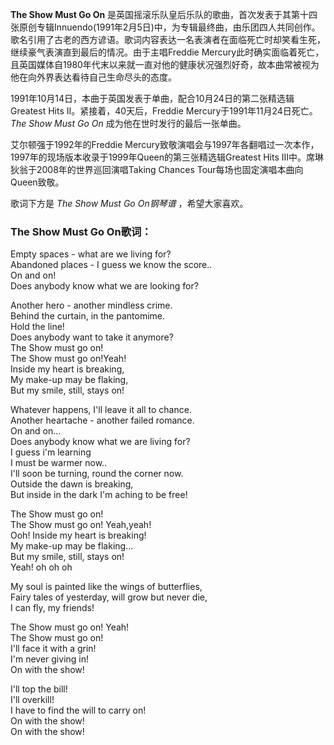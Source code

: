 

**The Show Must Go On**
是英国摇滚乐队皇后乐队的歌曲，首次发表于其第十四张原创专辑Innuendo(1991年2月5日)中，为专辑最终曲，由乐团四人共同创作。歌名引用了古老的西方谚语。歌词内容表达一名表演者在面临死亡时却笑看生死，继续豪气表演直到最后的情况。由于主唱Freddie
Mercury此时确实面临着死亡，且英国媒体自1980年代末以来就一直对他的健康状况强烈好奇，故本曲常被视为他在向外界表达看待自己生命尽头的态度。

  
1991年10月14日，本曲于英国发表于单曲，配合10月24日的第二张精选辑Greatest Hits II。紧接着，40天后，Freddie
Mercury于1991年11月24日死亡。 _The Show Must Go On_ 成为他在世时发行的最后一张单曲。

  
艾尔顿强于1992年的Freddie
Mercury致敬演唱会与1997年各翻唱过一次本作，1997年的现场版本收录于1999年Queen的第三张精选辑Greatest Hits
III中。席琳狄翁于2008年的世界巡回演唱Taking Chances Tour每场也固定演唱本曲向Queen致敬。

  
歌词下方是 _The Show Must Go On钢琴谱_ ，希望大家喜欢。

### The Show Must Go On歌词：

Empty spaces - what are we living for?  
Abandoned places - I guess we know the score..  
On and on!  
Does anybody know what we are looking for?

Another hero - another mindless crime.  
Behind the curtain, in the pantomime.  
Hold the line!  
Does anybody want to take it anymore?  
The Show must go on!  
The Show must go on!Yeah!  
Inside my heart is breaking,  
My make-up may be flaking,  
But my smile, still, stays on!

Whatever happens, I'll leave it all to chance.  
Another heartache - another failed romance.  
On and on...  
Does anybody know what we are living for?  
I guess i'm learning  
I must be warmer now..  
I'll soon be turning, round the corner now.  
Outside the dawn is breaking,  
But inside in the dark I'm aching to be free!

The Show must go on!  
The Show must go on! Yeah,yeah!  
Ooh! Inside my heart is breaking!  
My make-up may be flaking...  
But my smile, still, stays on!  
Yeah! oh oh oh

My soul is painted like the wings of butterflies,  
Fairy tales of yesterday, will grow but never die,  
I can fly, my friends!

The Show must go on! Yeah!  
The Show must go on!  
I'll face it with a grin!  
I'm never giving in!  
On with the show!

I'll top the bill!  
I'll overkill!  
I have to find the will to carry on!  
On with the show!  
On with the show!

